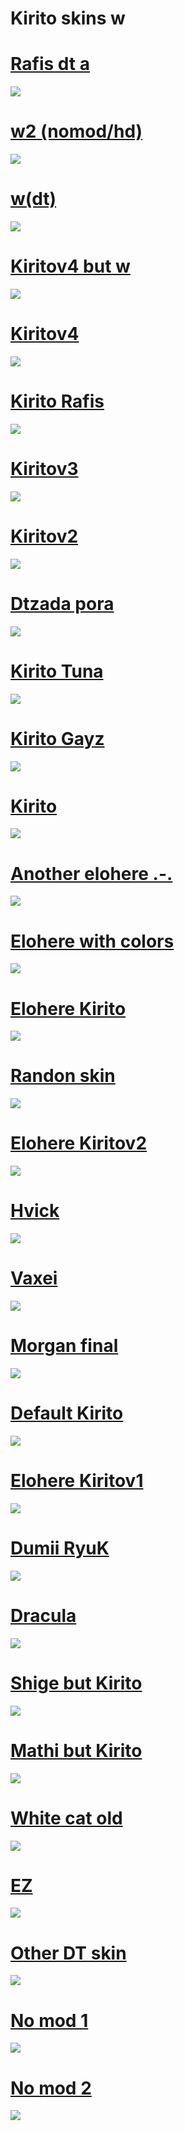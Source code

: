 # Kirito skins w

# [Rafis dt a](https://www.mediafire.com/file/xv1wpj70spui1ow/-_____________Rafis_dt_a.osk/file)
![](https://osu.ppy.sh/ss/14613082/a02a)

# [w2 (nomod/hd)](https://www.mediafire.com/file/rhvlswq78podnum/-_____________________w2.osk/file)
![](https://akatsuki.pw/ss/GZ1NU2B7.png)

# [w(dt)](https://www.mediafire.com/file/90hrpqos7j163x5/-___________________w.osk/file)
![](https://osu.ppy.sh/ss/14466790/095b)

# [Kiritov4 but w](https://www.mediafire.com/file/ycbjzllt7ymssj0/-___________________w_-1.osk/file)
![](https://osu.ppy.sh/ss/14466796/d5c5)

# [Kiritov4](https://www.mediafire.com/file/3y86z9b29ni4097/-_____________________KiritoV4.osk/file)
![](https://osu.ppy.sh/ss/14341502/6a03)

# [Kirito Rafis](https://www.mediafire.com/file/nmvernkgppoemfg/-____________________Kirito_Rafis.osk/file)
![](https://osu.ppy.sh/ss/14336774/540e)

# [Kiritov3](https://www.mediafire.com/file/lzpl3d3mqnqz9tv/-____________________Kiritov3.osk/file)
![](https://osu.ppy.sh/ss/14251059/6d4e)

# [Kiritov2](http://www.mediafire.com/file/9i8t08wz1o9wegk/-_KiritoV2.osk/file)
![](https://osu.gatari.pw/ss/6HIB78O5.jpg)

# [Dtzada pora](https://www.mediafire.com/file/30pkq2in8q70mo8/-_________DTZADA_PORRA.osk/file)
![](https://osu.ppy.sh/ss/14442019/86d8)

# [Kirito Tuna](https://www.mediafire.com/file/714c5ita66xseaq/-__________________Kirito_Tuna.osk/file)
![](https://osu.gatari.pw/ss/47TLQWO8.jpg)

# [Kirito Gayz](http://www.mediafire.com/file/jup4t1rnvwz8zdr/-_Kirito_Gayz.osk/file)
![](https://osu.gatari.pw/ss/J6YYIQL1.jpg)


# [Kirito](https://www.mediafire.com/file/d6792ts7x1fmwp7/-__________________Kirito.osk/file)
![](https://osu.ppy.sh/ss/14198681/e7ef)

# [Another elohere .-.](https://www.mediafire.com/file/tl4qt16c7ywzvcu/-_________________epic_elohere.osk/file)
![](https://osu.ppy.sh/ss/14198690/9298)

# [Elohere with colors](https://www.mediafire.com/file/ard1nnc1o4440e9/-________________Elohere_with_colors.osk/file)
![](https://osu.ppy.sh/ss/14140572/5154)

# [Elohere Kirito](https://www.mediafire.com/file/ght67waviriznih/-________________Elohere_Kirito.osk/file)
![](https://osu.ppy.sh/ss/14136240/2f3c)

# [Randon skin](https://www.mediafire.com/file/2lked7rbitsw1ql/-_________________Randon_Skin.osk/file)
![](https://osu.ppy.sh/ss/14130831/00b0)

# [Elohere Kiritov2](https://www.mediafire.com/file/lwfqx85z5hpg7f3/-________________Elohere2.osk/file)
![](https://osu.ppy.sh/ss/14130817/ccd6)

# [Hvick](https://www.mediafire.com/file/srz7oin9r3yr8as/-_________________Hvick.osk/file)
![](https://osu.ppy.sh/ss/14130805/cf40)

# [Vaxei](https://www.mediafire.com/file/5h804uktz8pc2zy/-_________________Vaxei.osk/file)
![](https://osu.ppy.sh/ss/14130791/be6e)

# [Morgan final](https://www.mediafire.com/file/g3vnwznws17ze1y/-_+_morgan_final.osk/file)
![](https://osu.ppy.sh/ss/14121576/6551)

# [Default Kirito](https://www.mediafire.com/file/47cg160jtr0rw03/-________________Default.osk/file)
![](https://osu.ppy.sh/ss/14108932/b0a5)

# [Elohere Kiritov1](http://www.mediafire.com/file/s4j7s39thz8sijt/-_Elohere.osk/file)
![](https://osu.ppy.sh/ss/14102508/9782)

# [Dumii RyuK](http://www.mediafire.com/file/5bivyq5ss79i8yh/-_Dumii_ryuk.osk/file)
![](https://osu.ppy.sh/ss/14104249/c13f)

# [Dracula](http://www.mediafire.com/file/dpcw6htwh2667xf/-_Dracula.osk/file)
![](https://osu.ppy.sh/ss/14102577/717f)

# [Shige but Kirito](http://www.mediafire.com/file/9h0jweca3qg0bjx/-_Shige_but_kirito.osk/file)
![](https://osu.ppy.sh/ss/14102589/cfa9)

# [Mathi but Kirito](http://www.mediafire.com/file/ojpxj08k3x3foca/-_Mathi_But_Kirito.osk/file)
![](https://osu.ppy.sh/ss/14102600/0a38)

# [White cat old](http://www.mediafire.com/file/s2t8du1diufuuiw/-_No_mod_WhiteCat.osk/file)
![](https://osu.ppy.sh/ss/14102610/bd22)

# [EZ](http://www.mediafire.com/file/wz52yy6iiz3k969/-_EZ.osk/file)
![](https://osu.ppy.sh/ss/14102625/8791)

# [Other DT skin](http://www.mediafire.com/file/sjahpcauqfzi10l/-_Other_DT_skin.osk/file)
![](https://osu.ppy.sh/ss/14102631/f0e0)

# [No mod 1](http://www.mediafire.com/file/n9se0zaeexzp45y/-_No_mod.osk/file)
![](https://osu.ppy.sh/ss/14102637/8340)

# [No mod 2](http://www.mediafire.com/file/ulkexzjfodreum3/-_No_mod_2.osk/file)
![](https://osu.ppy.sh/ss/14102640/83bb)
